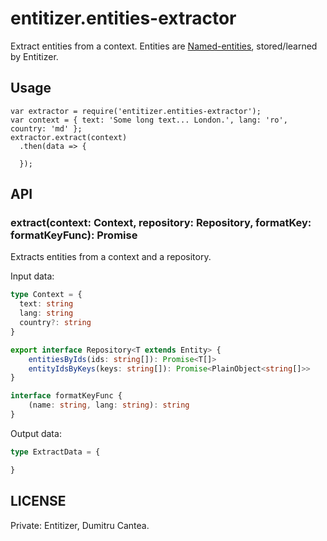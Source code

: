 # entitizer.entities-extractor

Extract entities from a context. Entities are [Named-entities](https://en.wikipedia.org/wiki/Named-entity_recognition), stored/learned by Entitizer.

## Usage
```
var extractor = require('entitizer.entities-extractor');
var context = { text: 'Some long text... London.', lang: 'ro', country: 'md' };
extractor.extract(context)
  .then(data => {

  });
```

## API

### extract(context: Context, repository: Repository, formatKey: formatKeyFunc): Promise<ExtractData>

Extracts entities from a context and a repository.

Input data:

```ts
type Context = {
  text: string
  lang: string
  country?: string
}

export interface Repository<T extends Entity> {
    entitiesByIds(ids: string[]): Promise<T[]>
    entityIdsByKeys(keys: string[]): Promise<PlainObject<string[]>>
}

interface formatKeyFunc {
    (name: string, lang: string): string
}
```

Output data:

```ts
type ExtractData = {

}
```

## LICENSE

Private: Entitizer, Dumitru Cantea.
